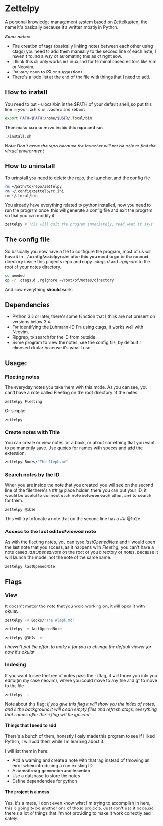 # Zettelpy
A personal knowledge management system based on Zettelkasten, the name it's
basically because it's written mostly in Python.

*Some notes:*
- The creation of tags (basically linking notes between each other using ctags) you need
  to add them manually to the second line of each note, I haven't found a way of
  automating this as of right now.
- I think this cli only works in Linux and for terminal based editors like Vim or Neovim.
- I'm very open to PR or suggestions.
- There's a todo list at the end of the file with things that I need to add.

## How to install
You need to put ~/.local/bin in the $PATH of your default shell, so put this line in your
.zshrc or .bashrc and reboot
```bash
export PATH=$PATH:/home/$USER/.local/bin
```
Then make sure to move inside this repo and run
```bash
./install.sh
```
Note: *Don't move the repo because the launcher will not be able to find the virtual
environment*

## How to uninstall
To uninstall you need to delete the repo, the launcher, and the config file
```bash
rm ~/path/to/repo/Zettelpy
rm ~/.config/zettelpyrc.ini
rm ~/.local/bin
```

You already have everything related to python installed, now you need to run the
program once, this will generate a config file and exit the program so that you
can modify it
```bash
zettelpy # This will quit the program inmediately, read what it says
```

## The config file
So basically you now have a file to configure the program, most of us will have
it in ~/.config/zettelpyrc.ini after this you need to go to the needed
directory inside this projects repo and copy _.ctags.d_ and _.rgignore_ to the
root of your notes directory.
```bash
cd needed
cp -r .ctags.d .rgignore ~/root/of/notes/directory
```

And now everything **should** work.

## Dependencies
- Python 3.6 or later, there's some function that I think are not present on versions
  below 3.4.
- For identifying the Luhmann-ID I'm using ctags, it works well with Neovim.
- Ripgrep, to search for the ID from outside.
- Some program to view the notes, see the config file, by default I choosed okular beacuse
  it's what I use.

## Usage:
### Fleeting notes
The everyday notes you take them with this mode. As you can see, you can't have
a note called Fleeting on the root directory of the notes.
```bash
zettelpy Fleeting
```

Or simply:
```bash
zettelpy
```

### Create notes with Title
You can create or view notes for a book, or about something that you want to
permanently save. Use quotes for names with spaces and add the extension.
```bash
zettelpy Books/"The Aleph.md"
```

### Search notes by the ID
When you are inside the note that you created, you will see on the second line
of the file there's a ## @ place holder, there you can put your ID, it would be
useful to connect each note between each other, and to search for them.
```bash
zettelpy @1b2e
```

This will try to locate a note that on the second line has a ## @1b2e

### Access to the last edited/viewed note
As with the fleeting notes, you can type *lastOpenedNote* and it would open the
last note that you access, as it happens with *Fleeting*, you can't have a note
called *lastOpenedNote* on the root of you directory of notes, because it will
launch the mode, not the note of the same name.
```bash
zettelpy lastOpenedNote
```

## Flags
### View
It doesn't matter the note that you were working on, it will open it with
okular.
```bash
zettelpy -v Books/"The Aleph.md"
```

```bash
zettelpy -v lastOpenedNote
```

```bash
zettelpy @3b7s -v
```
_I haven't put the effort to make it for you to change the default viewer
for now it's okular_

### Indexing
If you want to see the tree of notes pass the -i flag, it will throw you into
you editor(in my case neovim), where you could move to any file and gf to move
to the file

```bash
zettelpy -i
```
Note about this flag: *If you give this flag it will show you the index of notes, and it
the background it will clean empty files and refresh ctags, everything that comes after
the -i flag will be ignored*

#### Things that I need to add
There's a bunch of them, honestly I only made this program to see if I liked
Python, I will add them while I'm learning about it.

I will list them in here:
- Add a warning and create a note with that tag instead of throwing an
  error when introducing a non existing ID
- Automatic tag generation and insertion
- Use a database to store the notes
- Define dependencies for python

#### The project is a mess
Yes, it's a mess, I don't even know what I'm trying to accomplish in here, this
is going to be another one of those projects. Just don't use it because there's
a lot of things that I'm not providing to make it work correctly and safely.
